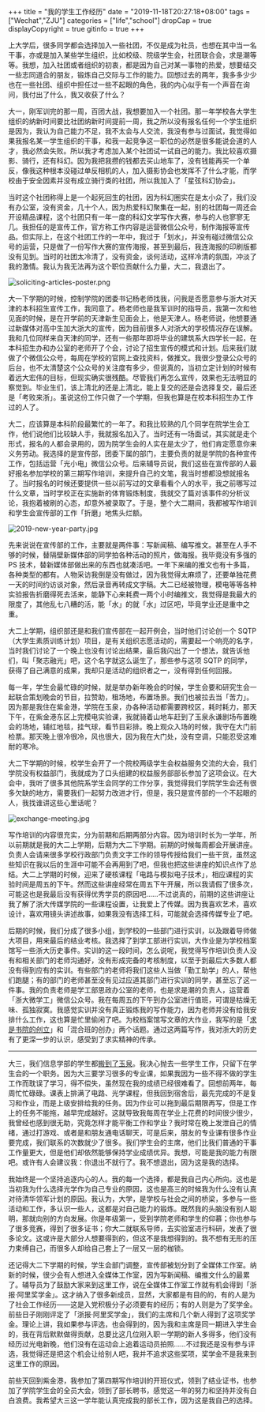 +++
title = "我的学生工作经历"
date = "2019-11-18T20:27:18+08:00"
tags = ["Wechat","ZJU"]
categories = ["life","school"]
dropCap = true
displayCopyright = true
gitinfo = true
+++

上大学后，很多同学都会选择加入一些社团，不仅是成为社员，也想在其中当一名干事，亦或是加入某些学生组织，比如校级、院级学生会，社团联合会，求是潮等等。我想，加入社团或者组织的初衷，都是因为自己对某一事物的热爱，想要结交一些志同道合的朋友，锻炼自己交际与工作的能力。回想过去的两年，我多多少少也在一些社团、组织中担任过一些不起眼的角色，我的内心似乎有一个声音在询问，我付出了什么，我又收获了什么？

大一，刚军训完的那一周，百团大战，我想要加入一个社团。那一年学校各大学生组织的纳新时间要比社团纳新时间提前一周，我之所以没有报名任何一个学生组织是因为，我认为自己能力不足，我不太会与人交流，我没有参与过面试，我觉得如果我报名某一学生组织的干事，和我一起竞争这一职位的必然是很多能说会道的人才，我必然会失败。所以我才考虑加入某个社团试一试自己的能力。我比较喜欢摄影、骑行，还有科幻。因为我把我攒的钱都去买山地车了，没有钱能再买一个单反，像我这种根本没碰过单反相机的人，加入摄影协会也发挥不了什么才能，而学校由于安全因素并没有成立骑行类的社团，所以我加入了「星弦科幻协会」。

当时这个社团称得上是一个起死回生的社团，因为科幻圈实在是太小众了，我们没有办公室，没有资金，几十个人，因为热爱科幻聚集在一起，别的社团每一周还会开设精品课程，这个社团只有一年一度的科幻文学写作大赛，参与的人也寥寥无几。我担任的是宣传工作，官方称工作内容是运营微信公众号，制作海报等宣传品。但实际上，在这个社团工作的一年中，我过于「划水」，并没有碰过微信公众号的运营，只是做了一份写作大赛的宣传海报，甚至到最后，我连海报的印刷版都没有见到。当时的社团太冷清了，没有资金，谈何活动，这样冷清的氛围，冲淡了我的激情。我认为我无法再为这个职位贡献什么力量，大二，我退出了。

![soliciting-articles-poster.png](/images/soliciting-articles-poster.png "征文海报")

大一下学期的时候，控制学院的团委书记杨老师找我，问我是否愿意参与浙大对天津的本科招生宣传工作，我同意了。杨老师也是我军训时的指导员，我第一次和他见面的时候，是在开学前的天津新生见面会上，他是天津人。杨老师说，他想要通过新媒体对高中生加大浙大的宣传，因为目前很多人对浙大的学校情况存在误解。我和几位同样来自天津的同学，还有一些那年即将毕业的建筑系大四学长一起，在本科招生办和办公室的老师开了个会，讨论了招生宣传的模式和计划。后来我们就做了个微信公众号，每周在学校的官网上查找资料，做推文。我很少登录公众号的后台，也不太清楚这个公众号的关注度有多少，但说真的，当初立定计划的时候有着远大宏伟的目标，但现实确实很残酷。尽管我们再怎么宣传，效果也无法明显的察觉到。毕业生们，该上清北的还是上清北，能上复交的还是会选择复交，最后还是「考败来浙」。虽说这份工作只做了一个学期，但我也算是在校本科招生办工作过的人了。

大二，应该算是本科阶段最繁忙的一年了。和我比较熟的几个同学在院学生会工作，他们说他们比较缺人手，我就报名加入了。当时还有一场面试，其实就是走个形式，报名的人都会录用的，因为院学生会的人实在是太少了，他们肯定愿意你来义务劳动。我选择的是宣传部，团委下属的部门，主要负责的就是学院的各种宣传工作，包括运营「光小电」微信公众号。后来辅导员说，我们这些在宣传部的人最好报名参加学校的第三期写作培训，来提升自己的文笔，我当时想都没想就报名了。当时报名的时候还要提供一些以前写过的文章看看个人的水平，我之前哪写过什么文章，当时学校正在实施新的体育锻炼制度，我就交了篇对该事件的分析议论，我抱着被刷的心态，却意外被录取了。于是，整个大二期间，我都被写作培训和学生会宣传部的工作「折磨」地焦头烂额。

![2019-new-year-party.jpg](/images/2019-new-year-party.jpg "2019 光电新晚")

先来说说在宣传部的工作，主要就是两件事：写新闻稿、编写推文。甚至在人手不够的时候，替隔壁新媒体部的同学拍各种活动的照片，做海报。我毕竟没有多强的 PS 技术，替新媒体部做出来的东西也就凑活吧。一年下来编的推文也有十多篇，各种类型的都有。人物采访我倒是没有做过，因为我觉得太麻烦了，还要单独花费一天的时间约访谈对象，然后录音再转成文字稿。大二已经被物理，模电等等各种实验报告折磨得死去活来，能静下心来耗费一两个小时编推文，我觉得是我最大的限度了，其他乱七八糟的活，能「水」的就「水」过区吧，毕竟学业还是重中之重。

大二上学期，组织部还是和我们宣传部在一起开例会，当时他们讨论创一个 SQTP（大学生素质训练计划）项目，是有关组织志愿活动的，需要起一个响亮的名字，当时我们讨论了一个晚上也没有讨论出结果，最后我闪出了一个想法，就告诉他们，叫「聚志融光」吧，这个名字就这么诞生了，那些参与这项 SQTP 的同学，获得了自己满意的成果，我却只是活动的组织者之一，没有得到任何回报。

每一年，学生会最忙碌的时候，就是举办新年晚会的时候，学生会要和研究生会一起联合策划晚会的节目，拉赞助，租场地，布置场景。我们也被拉去当「苦力」。因为那是我住在紫金港，学院在玉泉，办各种活动都需要跨校区，耗时耗力，那天下午，在紫金港东区上完模电实验课，我就骑着山地车赶到了玉泉永谦剧场布置晚会的场地，铺红地毯，挂气球，看节目彩排。晚上观众入场的时候，我守在大门前检票。那天晚上很冷很冷，风也很大，因为我在大门处，没有空调，只能忍受这难耐的寒冷。

大二下学期的时候，校学生会开了一个院校两级学生会权益服务交流的大会，我们学院没有权益部门，我就成为了口头组建的权益服务部部长参加了这项会议。在大会中，我听了很多其他院系学生会同学的工作分享，我觉得我们学院学生会还有很多欠缺的地方，需要我们一起努力改进才行，但是，我只是宣传部的一个不起眼的人，我找谁讲这些心里话呢？

![exchange-meeting.jpg](/images/exchange-meeting.jpg "权益服务交流会")

写作培训的内容很充实，分为前期和后期两部分内容。因为培训时长为一学年，所以前期就是我的大二上学期，后期为大二下学期。前期的时候每周都会开展讲座。负责人会请来很多学校行政部门负责文字工作的领导传授给我们一些干货，虽然这些知识在我以后的生涯中可能不会再用到了吧，但我也把这些讲座的知识点作了总结。大二上学期的时候，迎来了硬核课程「电路与模拟电子技术」，相应课程的实验时间是周五的下午。然而这些讲座经常在周五下午开展，所以我请假了很多次，可能这也是我最后没有获得优秀学员的原因吧……不过说真的，前期的这些讲座让我了解了浙大传媒学院的一些课程设置，让我爱上了传媒。因为我喜欢艺术，喜欢设计，喜欢用镜头讲述故事，如果我没有选择工科，可能就会选择传媒专业了吧。

后期的时候，我们分成了很多小组，到学校的一些部门进行实训，以及跟着导师做大项目，用来最后的结业考核。我选择了到学工部进行实训，大作业是为学校档案馆写一些浙大历史事件。实训的这一段时间，怎么说呢，我觉得写作培训负责人没有和相关部门的老师沟通好，没有形成完备的考核制度，以至于到最后大多数人都没有得到应有的实训。有些部门的老师将我们这些人当做「勤工助学」的人，帮他们跑腿；有的部门的老师甚至没有见过应道其部门进行实训的同学，甚至忘了这一件事。我的负责老师是学工部思政办公室的老师，也是求是潮的负责人，运营着「浙大微学工」微信公众号。我在每周五的下午到办公室进行值班，可谓是枯燥无味、孤独寂寞。我感觉实训并没有真正锻炼我的写作能力，因为老师并没有给我安排什么工作，这也算是忙里偷闲了吧。为校档案馆写文章的大作业，我写的是「[求是书院的创立](/life/school/the-establish-of-qiushi-college/)」和「混合班的创办」两个话题。通过这两篇写作，我对浙大的历史有了更深一步的认识，感受到了求实精神的传承。

---

大三，我们信息学部的学生都[搬到了玉泉](/life/school/move-to-yuquan/)。我决心抛去一些学生工作，只留下在学生会的一个职务。因为大三要学习很多的专业课，如果我因为一些不得不做的学生工作而耽误了学习，得不偿失，虽然现在我的成绩已经很难看了。回想前两年，每周忙忙碌碌。课表上排满了电路、光学课程，但我回到宿舍后，最先完成的不是复习和作业，而是上级安排给我的任务。因为作业可以拖到最后期限再写，但是工作上的任务不能拖，越早完成越好。这就导致我每周在学业上花费的时间很少很少，我曾经也感到很无助，究竟怎样才能平衡工作和学业？我时常在晚上发泄自己的情绪，通过打游戏、或者是和朋友通电话聊天，可是后来，朋友的专业课有很多作业要完成，我们联系的次数就少了很多。我们学生会的主席，他们比我们普通的干事工作量更大，但是他们却依然能够保持学业成绩优异。我想，可能是我的能力有限吧。或许有人会建议我：你退出不就行了。我不想退出，因为这是我的选择。

我始终是一个坚持追逐内心的人。我的每一个选择，都是我自己内心所向。这也是当初我为什么选择光学作为自己专业的原因，这也是高三的时候我为什么没有认真对待清华领军计划的原因。我认为，大学，是学校与社会之间的桥梁，多参与一些活动和工作，多认识一些人，这都是对自己能力的锻炼。既然我的头脑没有别人聪明，那就向别的方向发展。你是年级第一，受到学院老师和学生的仰慕；你也参与了很多竞赛，得到了很多证书；你大二就联系导师，去实验室进行科研，发表了很多论文。这或许是大部分人想要得到的，但这不是我想得到的。我不想有无形的压力束缚自己，而很多人却给自己套上了一层又一层的枷锁。

还记得大二下学期的时候，学生会部门调整，宣传部被划分到了全媒体工作室。纳新的时候，很少会有人想进入全媒体工作室，因为写新闻稿、编推文什么的最累了。辅导员为了鼓励大家来到这里工作，说在全媒体工作室工作就有机会得到「浙报·阿里奖学金」。这才纳入了很多新成员，显然，大家都是有目的的，有的人是为了社会工作经历——这是入党积极分子必须要有的经历；有的人则是为了奖学金。前些日子刚刚评定了「浙报·阿里奖学金」，我们的主席和几个新人得到了这项奖学金。理论上讲，我如果参与评选，也会得到的，因为我和主席是同一期进入学生会的，我在背后默默做得贡献，总要比这几位刚入职一学期的新人多得多，他们没有经历过光电新晚，他们没有在运动会上追着运动员拍照……不过我还是没有参与评选，我觉得还是把这个机会让给别人吧，我并不追求这些奖项，奖学金不是我来到这里工作的原因。

前些天回到紫金港，我参加了第四期写作培训的开班仪式，领到了结业证书，也参加了学院学生会的全员大会，领到了部长聘书，感觉这一年的努力和坚持并没有白白浪费。我希望大三这一学年能认真完成我的部长工作，因为这是我自己的选择。